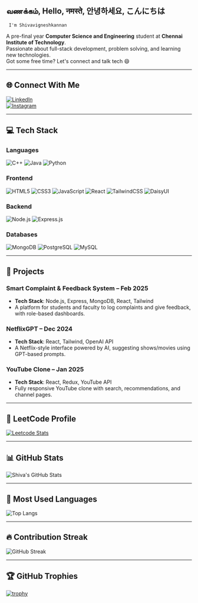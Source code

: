 ## வணக்கம், Hello, नमस्ते, 안녕하세요, こんにちは 
     I'm Shivavigneshkannan

A pre-final year **Computer Science and Engineering** student at **Chennai Institute of Technology**.  
Passionate about full-stack development, problem solving, and learning new technologies.  
Got some free time? Let's connect and talk tech 😄

---

## 🌐 Connect With Me

[![LinkedIn](https://img.shields.io/badge/LinkedIn-%230077B5.svg?style=for-the-badge&logo=linkedin&logoColor=white)](https://linkedin.com/in/shivavigneshkannan)  
[![Instagram](https://img.shields.io/badge/Instagram-%23E4405F.svg?style=for-the-badge&logo=Instagram&logoColor=white)](https://instagram.com/Shiva_vignesh_kannan.k)

---

## 💻 Tech Stack

### Languages

![C++](https://img.shields.io/badge/C++-%2300599C.svg?style=for-the-badge&logo=c%2B%2B&logoColor=white)
![Java](https://img.shields.io/badge/Java-%23ED8B00.svg?style=for-the-badge&logo=openjdk&logoColor=white)
![Python](https://img.shields.io/badge/Python-3670A0?style=for-the-badge&logo=python&logoColor=ffdd54)

### Frontend

![HTML5](https://img.shields.io/badge/HTML5-%23E34F26.svg?style=for-the-badge&logo=html5&logoColor=white)
![CSS3](https://img.shields.io/badge/CSS3-%231572B6.svg?style=for-the-badge&logo=css3&logoColor=white)
![JavaScript](https://img.shields.io/badge/JavaScript-%23323330.svg?style=for-the-badge&logo=javascript&logoColor=%23F7DF1E)
![React](https://img.shields.io/badge/React-%2320232a.svg?style=for-the-badge&logo=react&logoColor=%2361DAFB)
![TailwindCSS](https://img.shields.io/badge/TailwindCSS-%2338B2AC.svg?style=for-the-badge&logo=tailwind-css&logoColor=white)
![DaisyUI](https://img.shields.io/badge/DaisyUI-%239A34EA.svg?style=for-the-badge&logo=tailwind-css&logoColor=white)

### Backend

![Node.js](https://img.shields.io/badge/Node.js-%2343853D.svg?style=for-the-badge&logo=node.js&logoColor=white)
![Express.js](https://img.shields.io/badge/Express.js-%23000000.svg?style=for-the-badge&logo=express&logoColor=white)

### Databases

![MongoDB](https://img.shields.io/badge/MongoDB-%2347A248.svg?style=for-the-badge&logo=mongodb&logoColor=white)
![PostgreSQL](https://img.shields.io/badge/PostgreSQL-%23336791.svg?style=for-the-badge&logo=postgresql&logoColor=white)
![MySQL](https://img.shields.io/badge/MySQL-%2300000f.svg?style=for-the-badge&logo=mysql&logoColor=white)

---

## 🚀 Projects

### **Smart Complaint & Feedback System** – Feb 2025

- **Tech Stack**: Node.js, Express, MongoDB, React, Tailwind
- A platform for students and faculty to log complaints and give feedback, with role-based dashboards.

### **NetflixGPT** – Dec 2024

- **Tech Stack**: React, Tailwind, OpenAI API
- A Netflix-style interface powered by AI, suggesting shows/movies using GPT-based prompts.

### **YouTube Clone** – Jan 2025

- **Tech Stack**: React, Redux, YouTube API
- Fully responsive YouTube clone with search, recommendations, and channel pages.

---

## 🧠 LeetCode Profile

[![Leetcode Stats](https://leetcard.jacoblin.cool/Shiva_Vignesh_Kannan?ext=contest)](https://leetcode.com/Shiva_Vignesh_Kannan)

---

## 📊 GitHub Stats

![Shiva's GitHub Stats](https://github-readme-stats.vercel.app/api?username=Shivavigneshkannan-k&show_icons=true&theme=dark&hide_border=true)

---

## 📌 Most Used Languages

![Top Langs](https://github-readme-stats.vercel.app/api/top-langs/?username=Shivavigneshkannan-k&layout=compact&theme=dark&hide_border=true)

---

## 🔥 Contribution Streak

![GitHub Streak](https://github-readme-streak-stats.herokuapp.com/?user=Shivavigneshkannan-k&theme=dark&hide_border=true)

---

## 🏆 GitHub Trophies

[![trophy](https://github-profile-trophy.vercel.app/?username=Shivavigneshkannan-k&theme=darkhub&no-frame=true&margin-w=15)](https://github.com/ryo-ma/github-profile-trophy)
